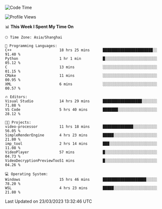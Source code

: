 <!--START_SECTION:waka-->
![Code Time](http://img.shields.io/badge/Code%20Time-798%20hrs%202%20mins-blue)

![Profile Views](http://img.shields.io/badge/Profile%20Views-2-blue)

📊 **This Week I Spent My Time On** 

```text
🕑︎ Time Zone: Asia/Shanghai

💬 Programming Languages: 
C++                      18 hrs 25 mins      ███████████████████████░░   91.40 % 
Python                   1 hr 1 min          █░░░░░░░░░░░░░░░░░░░░░░░░   05.12 % 
C                        13 mins             ░░░░░░░░░░░░░░░░░░░░░░░░░   01.15 % 
CMake                    11 mins             ░░░░░░░░░░░░░░░░░░░░░░░░░   00.95 % 
XML                      6 mins              ░░░░░░░░░░░░░░░░░░░░░░░░░   00.57 % 

🔥 Editors: 
Visual Studio            14 hrs 29 mins      ██████████████████░░░░░░░   71.88 % 
VS Code                  5 hrs 40 mins       ███████░░░░░░░░░░░░░░░░░░   28.12 % 

🐱‍💻 Projects: 
video-processor          11 hrs 18 mins      ██████████████░░░░░░░░░░░   56.05 % 
SimpleRenderEngine       4 hrs 23 mins       █████░░░░░░░░░░░░░░░░░░░░   21.80 % 
imp_tool                 2 hrs 14 mins       ███░░░░░░░░░░░░░░░░░░░░░░   11.08 % 
VideoPlayer              57 mins             █░░░░░░░░░░░░░░░░░░░░░░░░   04.73 % 
VideoDecryptionPreviewToo51 mins             █░░░░░░░░░░░░░░░░░░░░░░░░   04.26 % 

💻 Operating System: 
Windows                  15 hrs 46 mins      ████████████████████░░░░░   78.20 % 
WSL                      4 hrs 23 mins       █████░░░░░░░░░░░░░░░░░░░░   21.80 % 
```


 Last Updated on 23/03/2023 13:32:46 UTC
<!--END_SECTION:waka-->